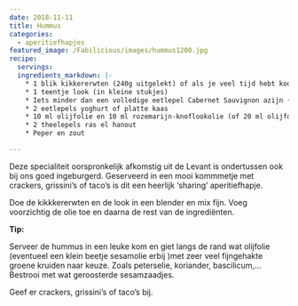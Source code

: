 ```yaml
---
date: 2018-11-11
title: Hummus
categories:
  - aperitiefhapjes
featured_image: /Fabilicious/images/hummus1200.jpg
recipe:
  servings: 
  ingredients_markdown: |-
    * 1 blik kikkererwten (240g uitgelekt) of als je veel tijd hebt kook dan zelf de geweekte kikkererwten.    * 1 teentje look (in kleine stukjes)    * Iets minder dan een volledige eetlepel Cabernet Sauvignon azijn ( Forum)    * 2 eetlepels yoghurt of platte kaas    * 10 ml olijfolie en 10 ml rozemarijn-knoflookolie (of 20 ml olijfolie)    * 2 theelepels ras el hanout    * Peper en zout

---
```

Deze specialiteit oorspronkelijk afkomstig uit de Levant is ondertussen ook bij ons goed ingeburgerd.Geserveerd in een mooi kommmetje met crackers, grissini’s of taco’s is dit een heerlijk ‘sharing’ aperitiefhapje.

<!--more-->

Doe de kikkkererwten en de look in een blender en mix fijn. Voeg voorzichtig de olie toe en daarna de rest van de ingrediënten.

<b>Tip: </b>

Serveer de hummus in een leuke kom en giet langs de rand wat olijfolie (eventueel een klein beetje sesamolie erbij )met zeer veel fijngehakte groene kruiden naar keuze. Zoals peterselie, koriander, bascilicum,…Bestrooi met wat geroosterde sesamzaadjes.Geef er crackers, grissini’s of taco’s bij.